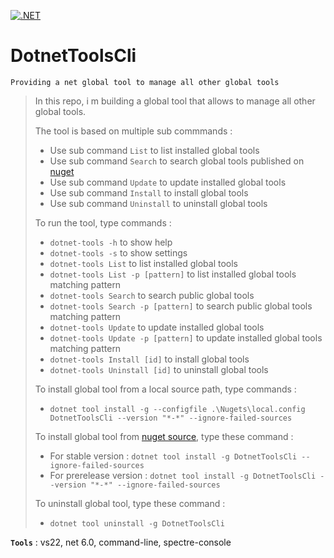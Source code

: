 [![.NET](https://github.com/aimenux/DotnetToolsCli/actions/workflows/ci.yml/badge.svg?branch=main)](https://github.com/aimenux/DotnetToolsCli/actions/workflows/ci.yml)

# DotnetToolsCli
```
Providing a net global tool to manage all other global tools
```

> In this repo, i m building a global tool that allows to manage all other global tools.
>
> The tool is based on multiple sub commmands :
> - Use sub command `List` to list installed global tools
> - Use sub command `Search` to search global tools published on [nuget](https://www.nuget.org/packages?packagetype=dotnettool)
> - Use sub command `Update` to update installed global tools
> - Use sub command `Install` to install global tools
> - Use sub command `Uninstall` to uninstall global tools
>
> To run the tool, type commands :
> - `dotnet-tools -h` to show help
> - `dotnet-tools -s` to show settings
> - `dotnet-tools List` to list installed global tools
> - `dotnet-tools List -p [pattern]` to list installed global tools matching pattern
> - `dotnet-tools Search` to search public global tools
> - `dotnet-tools Search -p [pattern]` to search public global tools matching pattern
> - `dotnet-tools Update` to update installed global tools
> - `dotnet-tools Update -p [pattern]` to update installed global tools matching pattern
> - `dotnet-tools Install [id]` to install global tools
> - `dotnet-tools Uninstall [id]` to uninstall global tools
>
> To install global tool from a local source path, type commands :
> - `dotnet tool install -g --configfile .\Nugets\local.config DotnetToolsCli --version "*-*" --ignore-failed-sources`
>
> To install global tool from [nuget source](https://www.nuget.org/packages/DotnetToolsCli), type these command :
> - For stable version : `dotnet tool install -g DotnetToolsCli --ignore-failed-sources`
> - For prerelease version : `dotnet tool install -g DotnetToolsCli --version "*-*" --ignore-failed-sources`
>
> To uninstall global tool, type these command :
> - `dotnet tool uninstall -g DotnetToolsCli`
>
>

**`Tools`** : vs22, net 6.0, command-line, spectre-console
